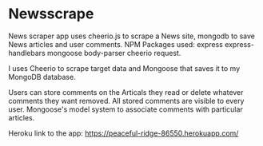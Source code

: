 # Newsscrape
News scraper app uses cheerio.js to scrape a News site, mongodb to save News articles and user comments.
NPM Packages used: express express-handlebars mongoose body-parser cheerio request.

I uses Cheerio to scrape target data and Mongoose that saves it to my MongoDB database.

Users can store comments on the Articals they read or delete whatever comments they want removed. All stored comments are visible to every user. Mongoose's model system to associate comments with particular articles.

Heroku link to the app: https://peaceful-ridge-86550.herokuapp.com/

